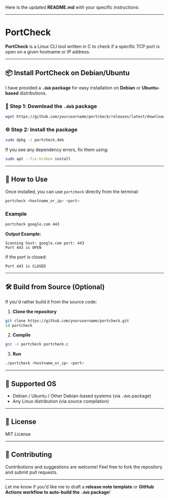 Here is the updated **README.md** with your specific instructions:

---

# PortCheck

**PortCheck** is a Linux CLI tool written in C to check if a specific TCP port is open on a given hostname or IP address.

---

## 📦 Install PortCheck on Debian/Ubuntu

I have provided a **`.deb` package** for easy installation on **Debian** or **Ubuntu-based** distributions.

### 🔽 Step 1: Download the `.deb` package

```bash
wget https://github.com/yourusername/portcheck/releases/latest/download/portcheck.deb
```

### ⚙️ Step 2: Install the package

```bash
sudo dpkg -i portcheck.deb
```

If you see any dependency errors, fix them using:

```bash
sudo apt --fix-broken install
```

---

## 🚀 How to Use

Once installed, you can use `portcheck` directly from the terminal:

```bash
portcheck <hostname_or_ip> <port>
```

### Example

```bash
portcheck google.com 443
```

**Output Example:**

```
Scanning host: google.com port: 443
Port 443 is OPEN
```

If the port is closed:

```
Port 443 is CLOSED
```

---

## 🛠️ Build from Source (Optional)

If you'd rather build it from the source code:

1. **Clone the repository**

```bash
git clone https://github.com/yourusername/portcheck.git
cd portcheck
```

2. **Compile**

```bash
gcc -o portcheck portcheck.c
```

3. **Run**

```bash
./portcheck <hostname_or_ip> <port>
```

---

## 🐧 Supported OS

* Debian / Ubuntu / Other Debian-based systems (via `.deb` package)
* Any Linux distribution (via source compilation)

---

## 📄 License

MIT License

---

## 🤝 Contributing

Contributions and suggestions are welcome! Feel free to fork the repository and submit pull requests.

---

Let me know if you'd like me to draft a **release note template** or **GitHub Actions workflow to auto-build the `.deb` package**!
